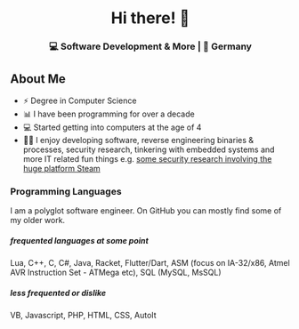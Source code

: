 <h1 align="center">
  Hi there! 👋
</h1>
<h3 align="center">
  💻 Software Development & More | 🌴 Germany
</h3>

## About Me

- ⚡️ Degree in Computer Science
- 📊 I have been programming for over a decade
- 💻 Started getting into computers at the age of 4
- 👨‍💻 I enjoy developing software, reverse engineering binaries & processes, security research, tinkering with embedded systems and more IT related fun things e.g. [some security research involving the huge platform Steam](https://www.reddit.com/r/Steam/s/8zY20thn2f)

### Programming Languages

I am a polyglot software engineer. On GitHub you can mostly find some of my older work.

##### frequented languages at some point
Lua, C++, C, C#, Java, Racket, Flutter/Dart, ASM (focus on IA-32/x86, Atmel AVR Instruction Set - ATMega etc), SQL (MySQL, MsSQL)


##### less frequented or dislike
VB, Javascript, PHP, HTML, CSS, AutoIt
